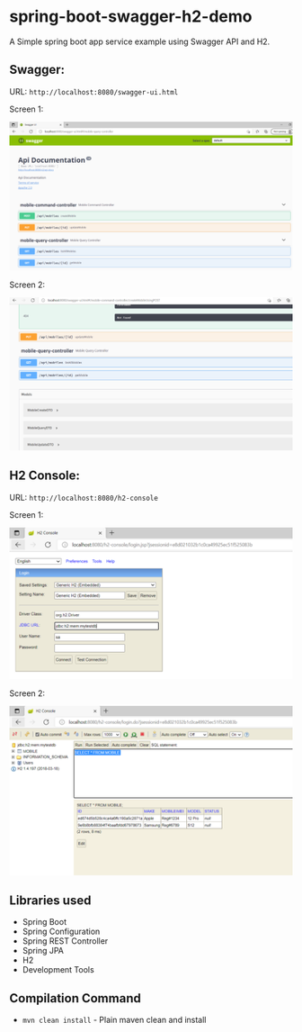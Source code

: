 # spring-boot-swagger-h2-demo
A Simple spring boot app service example using Swagger API and H2.

## Swagger:

URL: `http://localhost:8080/swagger-ui.html`


Screen 1:

![](./img/swagger-1.PNG)

Screen 2:

![](./img/swagger-2.PNG)

## H2 Console:

URL: `http://localhost:8080/h2-console`

Screen 1: 

![](./img/h2-1.PNG)

Screen 2: 

![](./img/h2-2.PNG)

## Libraries used
- Spring Boot
- Spring Configuration
- Spring REST Controller
- Spring JPA
- H2
- Development Tools

## Compilation Command
- `mvn clean install` - Plain maven clean and install